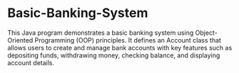 # Basic-Banking-System
This Java program demonstrates a basic banking system using Object-Oriented Programming (OOP) principles. It defines an Account class that allows users to create and manage bank accounts with key features such as depositing funds, withdrawing money, checking balance, and displaying account details.
